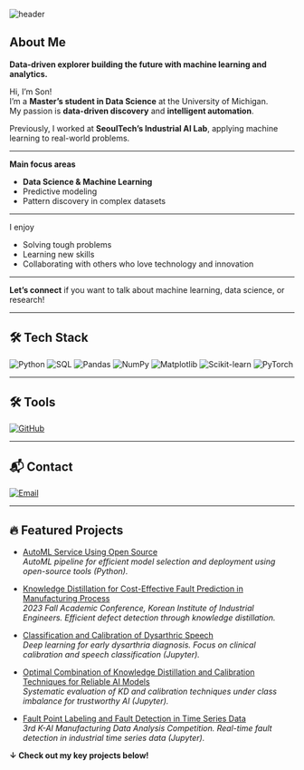![header](https://capsule-render.vercel.app/api?type=soft&color=0:000000,100:1a1a1a&height=120&section=header&text=Welcome%20to%20Son's%20Github&fontColor=87CEEB&fontSize=50&fontAlignY=50&stroke=FFFFFF&strokeWidth=2)

## About Me

**Data-driven explorer building the future with machine learning and analytics.**

Hi, I’m Son!  
I’m a **Master’s student in Data Science** at the University of Michigan.  
My passion is **data-driven discovery** and **intelligent automation**.

Previously, I worked at **SeoulTech’s Industrial AI Lab**, applying machine learning to real-world problems.

---

**Main focus areas**
- **Data Science & Machine Learning**
- Predictive modeling
- Pattern discovery in complex datasets

---

I enjoy  
- Solving tough problems  
- Learning new skills  
- Collaborating with others who love technology and innovation

---

**Let’s connect** if you want to talk about machine learning, data science, or research!

---

## 🛠 Tech Stack

![Python](https://img.shields.io/badge/Python-3776AB?style=for-the-badge&logo=python&logoColor=white)
![SQL](https://img.shields.io/badge/SQL-336791?style=for-the-badge&logo=mysql&logoColor=white)
![Pandas](https://img.shields.io/badge/Pandas-150458?style=for-the-badge&logo=pandas&logoColor=white)
![NumPy](https://img.shields.io/badge/NumPy-013243?style=for-the-badge&logo=numpy&logoColor=white)
![Matplotlib](https://img.shields.io/badge/Matplotlib-007ACC?style=for-the-badge&logo=matplotlib&logoColor=white)
![Scikit-learn](https://img.shields.io/badge/Scikit--learn-F7931E?style=for-the-badge&logo=scikit-learn&logoColor=white)
![PyTorch](https://img.shields.io/badge/PyTorch-EE4C2C?style=for-the-badge&logo=PyTorch&logoColor=white)

---

## 🛠 Tools

[![GitHub](https://img.shields.io/badge/GitHub-181717?style=for-the-badge&logo=github&logoColor=white)](https://github.com/Marcus-Son)

---

## 📬 Contact

[![Email](https://img.shields.io/badge/Email-EA4335?style=for-the-badge&logo=gmail&logoColor=white)](mailto:shawn22587@gmail.com)

---

## 🔥 Featured Projects

- [AutoML Service Using Open Source](https://github.com/Marcus-Son/Auto-ML-Service-Using-Open-Source)  
  *AutoML pipeline for efficient model selection and deployment using open-source tools (Python).*

- [Knowledge Distillation for Cost-Effective Fault Prediction in Manufacturing Process](https://github.com/Marcus-Son/Knowledge-Distillation-for-cost-effective-fault-Prediction-in-manufacturing-process)  
  *2023 Fall Academic Conference, Korean Institute of Industrial Engineers. Efficient defect detection through knowledge distillation.*

- [Classification and Calibration of Dysarthric Speech](https://github.com/Marcus-Son/Classification_and_Calibration_of_Dysarthric_Speech)  
  *Deep learning for early dysarthria diagnosis. Focus on clinical calibration and speech classification (Jupyter).*

- [Optimal Combination of Knowledge Distillation and Calibration Techniques for Reliable AI Models](https://github.com/Marcus-Son/Optimal-Combination-of-Knowledge-Distillation-and-Calibration-Techniques-for-Reliable-AI-Models)  
  *Systematic evaluation of KD and calibration techniques under class imbalance for trustworthy AI (Jupyter).*

- [Fault Point Labeling and Fault Detection in Time Series Data](https://github.com/Marcus-Son/Fault-Point-Labeling-and-Fault-Detection-in-Time-Series-Data)  
  *3rd K-AI Manufacturing Data Analysis Competition. Real-time fault detection in industrial time series data (Jupyter).*

**↓ Check out my key projects below!**
